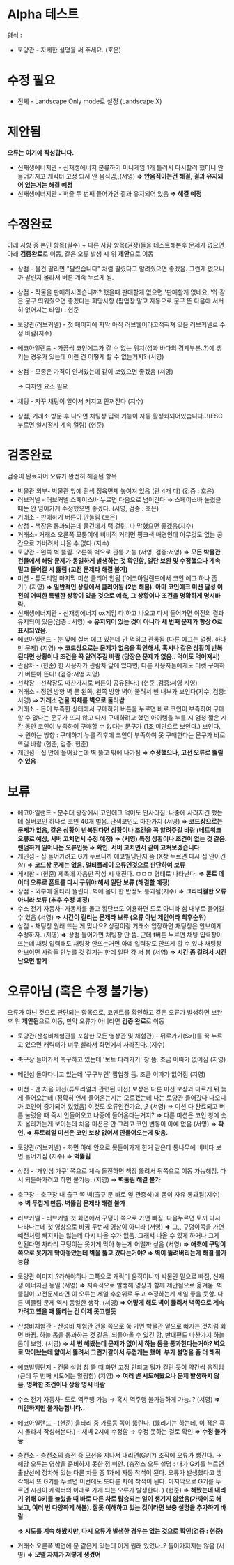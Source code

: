 # Alpha 테스트

형식 :

- 토양관 - 자세한 설명을 써 주세요. (호은)

# 수정 필요

- 전체 - Landscape Only mode로 설정 (Landscape X)

# 제안됨

**오류는 여기에 작성합니다.**

- 신재생에너지관 - 신재생에너지 분류하기 미니게임 1개 틀려서 다시할려 했더니 안들어가지고 캐릭터 고정 되서 안 움직임,,(서영)
**⇒ 안움직이는건 해결, 결과 유지되어 있는거는 해결 예정**
- 신재생에너지관 - 퍼즐 두 번째 들어가면 결과 유지되어 있음
**⇒ 해결 예정**

# 수정완료

아래 사항 중 본인 항목(필수) + 다른 사람 항목(권장)들을 테스트해본후 문제가 없으면 아래 **검증완료**로 이동, 같은 오류 발생 시 위 **제안**으로 이동

- 상점 - 물건 팔리면 "팔렸습니다" 처럼 팔렸다고 알려줬으면 좋겠음. 그런게 없으니까 팔린지 몰라서 버튼 계속 누르게 됨.
- 상점 - 작물을 판매하시겠습니까? 했을때 판매할게 없으면 '판매할게 없네요..'와 같은 문구 띄워줬으면 좋겠다는 희망사항 (팝업창 말고 자동으로 문구 뜬 다음에 서서히 없어지는 타입) : 현준
- 토양관(러브커넬) - 첫 페이지에 자막 아직 러브웰이라고적혀져 있음 러브커넬로 수정 바람(지수)
- 에코아일랜드 - 가끔씩 코인에그가 갈 수 없는 위치(섬과 바다의 경계부분..?)에 생기는 경우가 있는데 이런 건 어떻게 할 수 없는거지? (서영)
- 상점 - 모종은 가격이 안써있는데 같이 보였으면 좋겠음 (서영)
    
     → 디자인 요소 필요
    
- 채팅 - 자꾸 채팅이 알아서 켜지고 안꺼진다 (지수)
- 상점, 거래소 방문 후 나오면 채팅창 입력 기능이 자동 활성화되어있습니다..!(ESC 누르면 일시정지 계속 열림) (현준)

# 검증완료

검증이 완료되어 오류가 완전히 해결된 항목

- 박물관 외부- 박물관 앞에 흰색 정육면체 놓여져 있음 (관 4개 다) (검증 : 호은)
- 러브커넬 - 러브커넬 스페이스바 누르면 다음으로 넘어간다 → 스페이스바 눌렀을 때는 안 넘어가게 수정했으면 좋겠다. (서영, 검증 : 호은)
- 거래소 - 판매하기 버튼이 안눌림 (호은)
- 상점 - 책장은 통과되는데 물건에서 턱 걸림. 다 막혔으면 좋겠음(지수)
- 거래소- 거래소 오른쪽 모퉁이에 비비적 거리면 핑크색 배경인데 아무것도 없는 공간으로 가버려서 나올 수 없다.(지수)
- 토양관 - 왼쪽 벽 뚫림. 오른쪽 벽으로 관통 가능 (서영, 검증:서영)
**⇒ 모든 박물관 건물에서 해당 문제가 동일하게 발생하는 것 확인함, 일단 보완 및 수정했으나 계속 밀고 들어갈 시 뚫림 (고전 문제라 해결 불가)**
- 미션 - 튜토리얼 마지막 미션 클리어 안됨 ('에코아일랜드에서 코인 에그 하나 줍기') (지영)
**⇒ 일반적인 상황에서 클리어됨 (2번 해봄). 아마 코인에크 미션 달성 이전의 어떠한 특별한 상황이 있을 것으로 예측, 그 상황이나 조건을 명확하게 명시바람.**
- 신재생에너지관 - 신재생에너지 ox게임 다 하고 나오고 다시 들어가면 이전의 결과 유지되어 있음(검증 : 서영) 
**⇒ 유지되어 있는 것이 아니라 세 번째 문제가 항상 O로 표시되었음.**
- 에코아일랜드 - 눈 앞에 실버 에그 있는데 안 먹히고 관통됨 (다른 에그는 멀쩡. 하나만 문제) (지영)
**⇒ 코드상으로는 문제가 없음을 확인해서, 혹시나 같은 상황이 반복된다면 상황이나 조건을 꼭 알려주길 바람 (당장은 문제가 없음.. 먹어도 먹어져서)**
- 관람차 - (현준) 한 사용자가 관람차 앞에 있다면, 다른 사용자들에게도 티켓 구매하기 버튼이 뜬다! (검증:서영 지영)
- 선착장 - 선착장도 마찬가지로 버튼이 공유된다.) (현준 ,검증:서영 지영)
- 거래소 - 정면 방향 벽 문 왼쪽, 왼쪽 방향 벽이 뚤려서 빈 내부가 보인다(지수, 검증:서영)
**⇒ 거래소 건물 자체를 벽으로 둘러쌈**
- 거래소 - 돈이 부족한 상태에서 구매하기 버튼을 누르면 바로 코인이 부족하여 구매할 수 없다는 문구가 뜨지 않고 다시 구매하려고 했던 아이템을 누를 시 엄청 짧은 시간 동안 코인이 부족하여 구매할 수 없다는 문구가 (1초 미만으로 보인다.) 보인다. → 원하는 방향 : 구매하기 누를 직후에 코인이 부족하여 못 구매한다는 문구가 바로 뜨길 바람 (현준, 검증: 현준)
- 개인섬 - 집 안에 들어갔는데 벽 뚫고 밖에 나가짐 **⇒ 수정했으나, 고전 오류로 뚫릴 수 있음**

# 보류

- 에코아일랜드 - 분수대 광장에서 코인에그 먹어도 안사라짐. 나중에 사라지긴 했는데 실버코인 하나로 코인 40개 벌음. 단색코인도 마찬가지 (서영) 
**⇒ 코드상으로는 문제가 없음, 같은 상황이 반복된다면 상황이나 조건을 꼭 알려주길 바람 (네트워크 오류로 예상, 서버 고치면서 수정 예정)
⇒ (서영) 특정 상황이나 조건이 없는 것 같음. 랜덤하게 일어나는 오류인듯
⇒ 확인. 서버 고치면서 같이 고쳐보겠습니다**
- 개인섬 - 집 들어가려고 G키 누르니까 에코빌딩단지 뜸 (X창 누르면 다시 집 안이긴 함)
**⇒ 코드상 문제는 없음. 멀티플레이 오류인것으로 판단하여 보류**
- 게시판 - (현준) 제목에 자음만 작성 시 깨진다. ㅁㅁㅁ 형태로 나타난다.
**⇒ 폰트 데이터 오류로 폰트를 다시 구워야 해서 일단 보류 (해결할 예정)**
- 상점 - 외부에 울타리 뚤린다. 벽에 몸이 한 반정도 통과됨(지수)
**⇒ 크리티컬한 오류 아니라 보류 (추후 수정 예정)**
- 수소 전기 자동차- 자동차를 몰고 횡단보도 이용하면 도로 아니라 섬 내부로 들어갈 수 있음 (서영)
**⇒ 시간이 걸리는 문제라 보류 (오류 아닌 제안이라 최후순위)**
- 상점 - 채팅창 원래 뜨는 게 맞나요? 상점이랑 거래소 입장하면 채팅창은 안보이게 수정하자. (지영)
**⇒** 상점 들어가면 채팅창 안 뜸. 근데 t버튼 누르면 채팅 입력창이 뜨는데 채팅 입력해도 채팅창 안뜨는거면 아예 입력창도 안뜨게 할 수 있나  채팅창 안보이면 사람들 안누를 것 같기는 한데 일단 걍 써 봄 (서영)
**⇒ 시간 좀 걸려서 시간 남으면 할게**

# 오류아님 (혹은 수정 불가능)

오류가 아닌 것으로 판단되는 항목으로, 코멘트를 확인하고 같은 오류가 발생하면 보완 후 위 **제안됨**으로 이동, 만약 오류가 아니라면 **검증 완료**로 이동

- 토양관(산성비체험관를 포함한 모든 영상관 및 체험관) - 뒤로가기(S키)를 꾹 누르고 있으면 캐릭터가 너무 빨라서 화면에서 사라진다. (지수)
- 축구장 들어가서 축구하고 있는데 '보트 타러가기' 창 뜸. 조금 이따가 없어짐 (지영)
- 메인섬 돌아다니고 있는데 '구구부인' 팝업창 뜸. 조금 이따가 없어짐 (지영)
- 미션 - 맨 처음 미션(튜토리얼과 관련된 미션) 보상은 다른 미션 보상과 다르게 뒤 늦게 들어오는데 (정확히 언제 들어온는지는 모르겠는데 나는 토양관 들어갔다 나오니까 코인이 증가되어 있었음) 이것도 오류인건가요,,,? (서영)
⇒ 미션 다 완료되고 버튼 눌렀을 때 즉시 안들어오고 나중에 들어온다는거지? 
⇒ 다른 미션은 코인 창에 숫자 올라가는게 보이는데 처음 미션은 안 그러고 코인 변동이 아예 없음 (서영)
**⇒ 확인.
⇒ 튜토리얼 미션은 코인 보상 없어서 안들어오는게 맞음.**
- 토양관(러브커넬) - 화면 아예 안으로 못들어가게 한거 같은데 통나무에 비비다 보면 들어가짐 (지수)
**⇒ 벽뚫림**
- 상점 - '개인섬 가구' 쪽으로 계속 돌진하면 책장 뚫려서 뒤쪽으로 이동 가능해짐. 다시 되돌아가려고 하면 불가능. (지영)
**⇒ 벽뚫림 해결 불가**
- 축구장 - 축구장 내 출구 쪽 벽(출구 문 바로 옆 관중석)에 몸이 자유 통과됨(지수)
**⇒ 벽 두껍게 만듬. 벽뚫림 문제라 해결 불가**
- 러브커넬 - 러브커넬 첫 화면에서  구덩이 쪽으로 가면 빠짐. 다음누르면 토끼 다시 나타나는데 첫 영상으로 바뀜 두번째 영상이 아니라 (서영)
**⇒** 그,, 구덩이쪽을 가면 예전처럼 빠지지는 않는데 다시 나올 수가 없음. 그래서 나올 수 있게 하거나 그게 안된다면 차라리 구덩이는 못가게 막아 놓는게 어떨까 싶음 (서영)
**⇒ 애초에 구덩이쪽으로 못가게 막아놓았는데 벽을 뚫고 갔다는거야?
⇒ 벽이 뚫려버리는게 해결 불가능함**
- 토양관 이미지..?라해야하나 그쪽으로 캐릭터 움직이니까 박물관 밑으로 빠짐, 신재생 에너지관 동일 (서영)
**⇒** 지속적으로 발생해 영상과 함께 제안됨으로 옮겨둠. 벽뚤림이 고전문제라면 이 오류는 제일 후순위로 두고 수정하는게 제일 좋을 듯함. 다른 벽뚤림 문제 역시 동일한 생각. (서영)
**⇒ 어떻게 해도 벽이 뚫려서 벽쪽으로 계속 가려고 했을 때 뚫리는 건 이제 못고칠듯**
- 산성비체험관 - 산성비 체험관 건물 쪽으로 쭉 가면 박물관 밑으로 빠지는 것처럼 화면 바뀜. 하늘 돔을 통과하는 것 같음. 되돌아올 수 있긴 함, 반대편도 마찬가지 하늘돔이 보임. (서영)
**⇒ 세 번 해봤는데 문제가 없어서 하늘 돔을 통과한다는거야? 벽으로 막아놨는데 얇아서 뚫려서 그런거같아서 두껍게는 했어. 부가 설명을 좀 더 해줘**
- 에코빌딩단지 - 건물 설명 창 뜰 때 화면 고정 안되고 뭐가 걸린 듯이 약간씩 움직임 (근데 두 번째 시도에는 멀쩡함) (지영)
**⇒ 여러 번 시도해봤으나 문제 발생하지 않음. 명확한 조건이나 상황 명시 바람**
- 수소 전기 자동차- 도로 역주행 가능 → 혹시 역주행 불가능하게 가능..? (서영)
**⇒ 미안하지만 불가능합니다..**
- 에코아일랜드 - (현준) 울타리 중 가로등 쪽이 뚫린다. (뚫리기는 하는데, 이 점은 혹시 몰라서 작성해본다.) - 새벽 2시에 수정함 → 수정 못하는 걸로 확인
**⇒ 수정 불가능**
- 충전소 - 충전소의 충전 중 모션을 지나서 내리면(G키?) 조작에 오류가 생긴다. → 해당 오류는 영상을 준비하지 못한 점 미안. (충전소 오류 설명 : 내가 G키를 누르면 출발선에 정차해 있는 다른 차들 중 1개에 자동 착석이 된다. 오류가 발생했다고 생각해서 또 G키를 누르면 이번에도 또다른 차에 착석이 된다. 마지막으로 G키를 누르면 시선이 캐릭터의 아래로 가게 되는 오류가 발생한다. ) (현준)
**⇒ 해봤는데 내리기 위해 G키를 눌렀을 때 바로 다른 차로 탑승되는 일이 생기지 않았음(가까이도 해보고, 여러 번 다양하게 해봄). 잘못 이해하고 있는 것이라면 보충 설명을 추가하기 바람**
    
    **⇒ 시도를 계속 해봤지만, 다시 오류가 발생한 경우는 없는 것으로 확인(검증 : 현준)**
    
- 거래소 오른쪽 벽면에 문 같은게 있는데 이게 원래 있었나..? 들어가지지는 않음 (서영)
**⇒ 모델 자체가 저렇게 생겼어**
